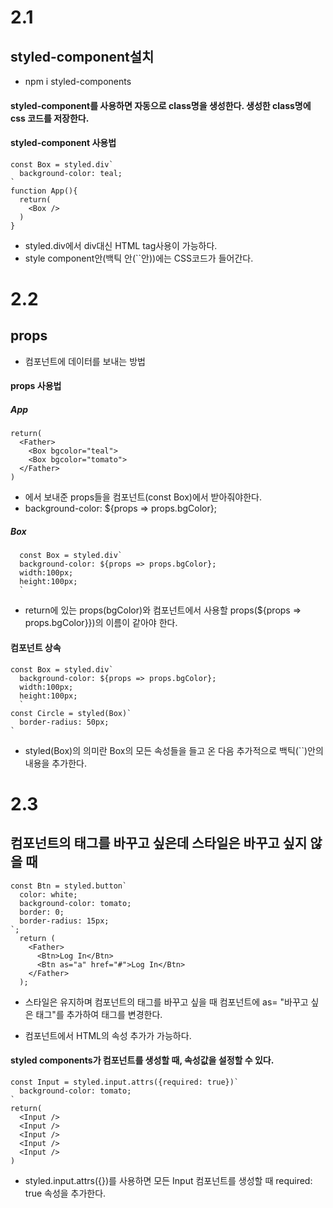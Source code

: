 # 2.1

## styled-component설치

- npm i styled-components

#### styled-component를 사용하면 자동으로 class명을 생성한다. 생성한 class명에 css 코드를 저장한다.

#### styled-component 사용법

```
const Box = styled.div`
  background-color: teal;
`
function App(){
  return(
    <Box />
  )
}
```

- styled.div에서 div대신 HTML tag사용이 가능하다.
- style component안(백틱 안(``안))에는 CSS코드가 들어간다.

# 2.2

## props

- 컴포넌트에 데이터를 보내는 방법

#### props 사용법

##### App

```
return(
  <Father>
    <Box bgcolor="teal">
    <Box bgcolor="tomato">
  </Father>
)
```

- <Box>에서 보내준 props들을 컴포넌트(const Box)에서 받아줘야한다.
- background-color: ${props => props.bgColor};

##### Box

```
  const Box = styled.div`
  background-color: ${props => props.bgColor};
  width:100px;
  height:100px;
  `
```

- return에 있는 props(bgColor)와 컴포넌트에서 사용할 props(${props => props.bgColor}})의 이름이 같아야 한다.

#### 컴포넌트 상속

```
const Box = styled.div`
  background-color: ${props => props.bgColor};
  width:100px;
  height:100px;
  `
const Circle = styled(Box)`
  border-radius: 50px;
`
```

- styled(Box)의 의미란 Box의 모든 속성들을 들고 온 다음 추가적으로 백틱(``)안의 내용을 추가한다.

# 2.3

## 컴포넌트의 태그를 바꾸고 싶은데 스타일은 바꾸고 싶지 않을 때

```
const Btn = styled.button`
  color: white;
  background-color: tomato;
  border: 0;
  border-radius: 15px;
`;
  return (
    <Father>
      <Btn>Log In</Btn>
      <Btn as="a" href="#">Log In</Btn>
    </Father>
  );
```

- 스타일은 유지하며 컴포넌트의 태그를 바꾸고 싶을 때 컴포넌트에 as= "바꾸고 싶은 태그"를 추가하여 태그를 변경한다.

* 컴포넌트에서 HTML의 속성 추가가 가능하다.

#### styled components가 컴포넌트를 생성할 때, 속성값을 설정할 수 있다.

```
const Input = styled.input.attrs({required: true})`
  background-color: tomato;
`
return(
  <Input />
  <Input />
  <Input />
  <Input />
  <Input />
)
```

- styled.input.attrs({})를 사용하면 모든 Input 컴포넌트를 생성할 때 required: true 속성을 추가한다.
